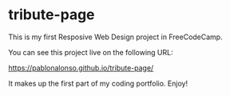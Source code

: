 # tribute-page
This is my first Resposive Web Design project in FreeCodeCamp.

You can see this project live on the following URL:

https://pablonalonso.github.io/tribute-page/

It makes up the first part of my coding portfolio.
Enjoy!
